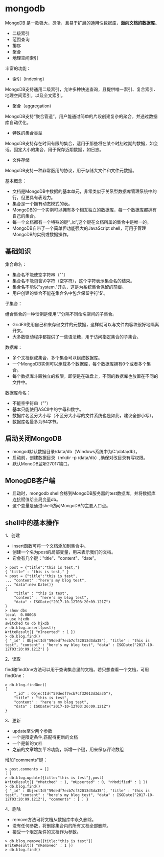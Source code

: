 # mongodb

MongoDB 是一款强大，灵活，且易于扩展的通用性数据库，**面向文档的数据库**。

- 二级索引
- 范围查询
- 排序
- 聚合
- 地理空间索引

丰富的功能：

- 索引（indexing）

MongoDB支持通用二级索引，允许多种快速查询，且提供唯一索引、复合索引、地理空间索引，以及全文索引。

- 聚合（aggregation）

MongoDB支持“聚合管道”。用户能通过简单的片段创建复杂的聚合，并通过数据库自动优化。

- 特殊的集合类型

MongoDB支持存在时间有限的集合，适用于那些将在某个时刻过期的数据，如会话。固定大小的集合，用于保存近期数据，如日志。

- 文件存储

MongoDB支持一种非常医用的协议，用于存储大文件和文件元数据。

基本概念：

- 文档是MongoDB中数据的基本单元，非常类似于关系型数据库管理系统中的行，但更具有表现力。
- 集合是一个拥有动态模式的表。
- MongoDB的一个实例可以拥有多个相互独立的数据库，每一个数据库都拥有自己的集合。
- 每一个文档都有一个特殊的键“_id”,这个键在文档所属的集合中是唯一的。
- MongoDB自带了一个简单但功能强大的JavaScript shell，可用于管理MongoDB的实例或数据操作。

## 基础知识

集合命名：

- 集合名不能使空字符串（""）
- 集合名不能包含\0字符（空字符），这个字符表示集合名的结束。
- 集合名不能以"system."开头，这是为系统集合保留的前缀。
- 用户创建的集合不能在集合名中包含保留字符'$'。

子集合：

组合集合的一种惯例是使用“.”分隔不同命名空间的子集合。

- GridFS使用自己和来存储文件的元数据，这样就可以与文件内容块很好地隔离开来。
- 大多数驱动程序都提供了一些语法糖，用于访问指定集合的子集合。

数据库：

- 多个文档组成集合，多个集合可以组成数据库。
- 一个MongoDB实例可以承载多个数据库，每个数据库拥有0个或者多个集合。
- 每个数据库斗殴独立的权限，即便是在磁盘上，不同的数据库也放置在不同的文件中。

数据库命名：

- 不能空字符串（""）
- 基本只能使用ASCII中的字母和数字。
- 数据库名区分大小写（不区分大小写的文件系统也是如此，建议全部小写）。
- 数据库名最多为64字节。

## 启动关闭MongoDB

- mongod默认数据目录/data/db（Windows系统中为C:\data\db）。
- 启动前，创建数据目录（mkdir -p /data/db）,确保对改目录有写权限。
- 默认MonoDB监听27017端口。

## MonogDB客户端

- 启动时，mongodb shell会练到MongoDB服务器的test数据库，并将数据库连接赋值给全局变量db。
- 这个变量是通过shell访问MongoDB的主要入口点。

## shell中的基本操作

1、创建

- insert函数可将一个文档添加到集合中。
- 创建一个名为post的局部变量，用来表示我们的文档。
- 它会有几个键："title"、"content"、“date”。

```shell
> post = {"title":"this is test,"}
{ "title" : "this is test," }
> post = {"title":"this is test",
... "content" :"here's my blog test",
... "data":new Date()}
{
	"title" : "this is test",
	"content" : "here's my blog test",
	"data" : ISODate("2017-10-12T03:20:09.121Z")
}
> show dbs
local  0.000GB
> use hjxdb
switched to db hjxdb
> db.blog.insert(post);
WriteResult({ "nInserted" : 1 })
> db.blog.find()
{ "_id" : ObjectId("59dedf7ecb7cf32013d3da35"), "title" : "this is test", "content" : "here's my blog test", "data" : ISODate("2017-10-12T03:20:09.121Z") }
```

2、读取

find和findOne方法可以用于查询集合里的文档。若只想查看一个文档，可用findOne：

```shell
> db.blog.findOne()
{
	"_id" : ObjectId("59dedf7ecb7cf32013d3da35"),
	"title" : "this is test",
	"content" : "here's my blog test",
	"data" : ISODate("2017-10-12T03:20:09.121Z")
}
```

3、更新

- update至少两个参数
- 一个是限定条件,匹配待更新的文档
- 一个是新的文档
- 之前的文章增加平冷功能，新增一个键，用来保存评论数组

增加"comments"键：

```shell
> post.comments = []
[ ]
> db.blog.update({title:"this is test"},post)
WriteResult({ "nMatched" : 1, "nUpserted" : 0, "nModified" : 1 })
> db.blog.find()
{ "_id" : ObjectId("59dedf7ecb7cf32013d3da35"), "title" : "this is test", "content" : "here's my blog test", "data" : ISODate("2017-10-12T03:20:09.121Z"), "comments" : [ ] }
```

4、删除

- remove方法可将文档从数据库中永久删除。
- 没有任何参数，将删除集合内的所有文档全部删除。
- 接受一个限定条件的文档作为参数。

```shell
> db.blog.remove({title:"this is test"})
WriteResult({ "nRemoved" : 1 })
> db.blog.find()
```



